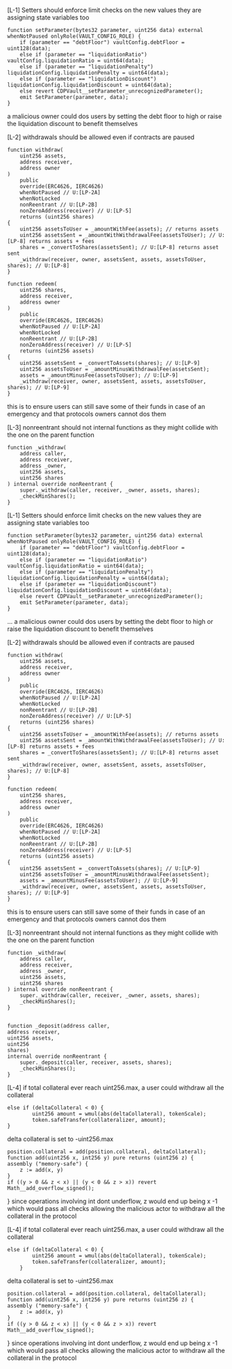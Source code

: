 [L-1]
Setters should enforce limit checks on the new values they are assigning state variables too

    function setParameter(bytes32 parameter, uint256 data) external whenNotPaused onlyRole(VAULT_CONFIG_ROLE) {
        if (parameter == "debtFloor") vaultConfig.debtFloor = uint128(data);
        else if (parameter == "liquidationRatio") vaultConfig.liquidationRatio = uint64(data);
        else if (parameter == "liquidationPenalty") liquidationConfig.liquidationPenalty = uint64(data);
        else if (parameter == "liquidationDiscount") liquidationConfig.liquidationDiscount = uint64(data);
        else revert CDPVault__setParameter_unrecognizedParameter();
        emit SetParameter(parameter, data);
    }

a malicious owner could dos users by setting the debt floor to high or raise the liquidation discount to benefit themselves 

[L-2]
withdrawals should be allowed even if contracts are paused 


    function withdraw(
        uint256 assets,
        address receiver,
        address owner
    )
        public
        override(ERC4626, IERC4626)
        whenNotPaused // U:[LP-2A]
        whenNotLocked
        nonReentrant // U:[LP-2B]
        nonZeroAddress(receiver) // U:[LP-5]
        returns (uint256 shares)
    {
        uint256 assetsToUser = _amountWithFee(assets); // returns assets
        uint256 assetsSent = _amountWithWithdrawalFee(assetsToUser); // U:[LP-8] returns assets + fees
        shares = _convertToShares(assetsSent); // U:[LP-8] returns asset sent
        _withdraw(receiver, owner, assetsSent, assets, assetsToUser, shares); // U:[LP-8]
    }

    function redeem(
        uint256 shares,
        address receiver,
        address owner
    )
        public
        override(ERC4626, IERC4626)
        whenNotPaused // U:[LP-2A]
        whenNotLocked
        nonReentrant // U:[LP-2B]
        nonZeroAddress(receiver) // U:[LP-5]
        returns (uint256 assets)
    {
        uint256 assetsSent = _convertToAssets(shares); // U:[LP-9]
        uint256 assetsToUser = _amountMinusWithdrawalFee(assetsSent);
        assets = _amountMinusFee(assetsToUser); // U:[LP-9]
        _withdraw(receiver, owner, assetsSent, assets, assetsToUser, shares); // U:[LP-9]
    }



this is to ensure users can still save some of their funds in case of an emergency and that protocols owners cannot dos them

[L-3]
nonreentrant should not internal functions as they might collide with the one on the parent function 


    function _withdraw(
        address caller,
        address receiver,
        address _owner,
        uint256 assets,
        uint256 shares
    ) internal override nonReentrant {
        super._withdraw(caller, receiver, _owner, assets, shares);
        _checkMinShares();
    }
[L-1]
Setters should enforce limit checks on the new values they are assigning state variables too

    function setParameter(bytes32 parameter, uint256 data) external whenNotPaused onlyRole(VAULT_CONFIG_ROLE) {
        if (parameter == "debtFloor") vaultConfig.debtFloor = uint128(data);
        else if (parameter == "liquidationRatio") vaultConfig.liquidationRatio = uint64(data);
        else if (parameter == "liquidationPenalty") liquidationConfig.liquidationPenalty = uint64(data);
        else if (parameter == "liquidationDiscount") liquidationConfig.liquidationDiscount = uint64(data);
        else revert CDPVault__setParameter_unrecognizedParameter();
        emit SetParameter(parameter, data);
    }
...
a malicious owner could dos users by setting the debt floor to high or raise the liquidation discount to benefit themselves 

[L-2]
withdrawals should be allowed even if contracts are paused 


    function withdraw(
        uint256 assets,
        address receiver,
        address owner
    )
        public
        override(ERC4626, IERC4626)
        whenNotPaused // U:[LP-2A]
        whenNotLocked
        nonReentrant // U:[LP-2B]
        nonZeroAddress(receiver) // U:[LP-5]
        returns (uint256 shares)
    {
        uint256 assetsToUser = _amountWithFee(assets); // returns assets
        uint256 assetsSent = _amountWithWithdrawalFee(assetsToUser); // U:[LP-8] returns assets + fees
        shares = _convertToShares(assetsSent); // U:[LP-8] returns asset sent
        _withdraw(receiver, owner, assetsSent, assets, assetsToUser, shares); // U:[LP-8]
    }

    function redeem(
        uint256 shares,
        address receiver,
        address owner
    )
        public
        override(ERC4626, IERC4626)
        whenNotPaused // U:[LP-2A]
        whenNotLocked
        nonReentrant // U:[LP-2B]
        nonZeroAddress(receiver) // U:[LP-5]
        returns (uint256 assets)
    {
        uint256 assetsSent = _convertToAssets(shares); // U:[LP-9]
        uint256 assetsToUser = _amountMinusWithdrawalFee(assetsSent);
        assets = _amountMinusFee(assetsToUser); // U:[LP-9]
        _withdraw(receiver, owner, assetsSent, assets, assetsToUser, shares); // U:[LP-9]
    }



this is to ensure users can still save some of their funds in case of an emergency and that protocols owners cannot dos them

[L-3]
nonreentrant should not internal functions as they might collide with the one on the parent function 


    function _withdraw(
        address caller,
        address receiver,
        address _owner,
        uint256 assets,
        uint256 shares
    ) internal override nonReentrant {
        super._withdraw(caller, receiver, _owner, assets, shares);
        _checkMinShares();
    }


    function _deposit(address caller,
    address receiver,
    uint256 assets, 
    uint256 
    shares)
    internal override nonReentrant {
        super._deposit(caller, receiver, assets, shares);
        _checkMinShares();
    }
    




[L-4]
if total collateral ever reach uint256.max, a user could withdraw all the collateral


    else if (deltaCollateral < 0) {
            uint256 amount = wmul(abs(deltaCollateral), tokenScale);
            token.safeTransfer(collateralizer, amount);
    }


delta collateral is set to -uint256.max 



    position.collateral = add(position.collateral, deltaCollateral);
    function add(uint256 x, int256 y) pure returns (uint256 z) {
    assembly ("memory-safe") {
        z := add(x, y)
    }
    if ((y > 0 && z < x) || (y < 0 && z > x)) revert Math__add_overflow_signed();
}
since operations involving int dont underflow, z would end up being x -1 which would pass all checks allowing the malicious actor to withdraw all the collateral in the protocol 




[L-4]
if total collateral ever reach uint256.max, a user could withdraw all the collateral



    else if (deltaCollateral < 0) {
            uint256 amount = wmul(abs(deltaCollateral), tokenScale);
            token.safeTransfer(collateralizer, amount);
        }
delta collateral is set to -uint256.max 


    position.collateral = add(position.collateral, deltaCollateral);
    function add(uint256 x, int256 y) pure returns (uint256 z) {
    assembly ("memory-safe") {
        z := add(x, y)
    }
    if ((y > 0 && z < x) || (y < 0 && z > x)) revert Math__add_overflow_signed();
}
since operations involving int dont underflow, z would end up being x -1 which would pass all checks allowing the malicious actor to withdraw all the collateral in the protocol 